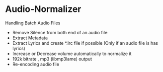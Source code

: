 # Audio-Normalizer
Handling Batch Audio Files

- Remove Silence from both end of an audio file
- Extract Metadata
- Extract Lyrics and create *.lrc file if possible (Only if an audio file is has lyrics)
- Increase or Decrease volume automatically to normalize it
- 192k bitrate , mp3 (libmp3lame) output
- Re-encoding audio file